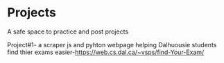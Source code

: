 # Projects
A safe space to practice and post projects

Project#1- a scraper js and pyhton webpage helping Dalhuousie students find thier exams easier-https://web.cs.dal.ca/~vsps/find-Your-Exam/
